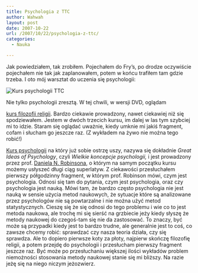 ```yaml
---
title: Psychologia z TTC
author: Wahwah
layout: post
date: 2007-10-22
url: /2007/10/22/psychologia-z-ttc/
categories:
  - Nauka

---
```

Jak powiedziałem, tak zrobiłem. Pojechałem do Fry&#8217;s, po drodze oczywiście pojechałem nie tak jak zaplanowałem, potem w końcu trafiłem tam gdzie trzeba. I oto mój warsztat do uczenia się psychologii:

![Kurs psychologii TTC][1]

<!--more-->Nie tylko psychologii zresztą. W tej chwili, w wersji DVD, oglądam 

[kurs filozofii religii][2]. Bardzo ciekawie prowadzony, nawet ciekawiej niż się spodziewałem. Jestem w dwóch trzecich kursu, im dalej w las tym szybciej mi to idzie. Staram się oglądać uważnie, kiedy umknie mi jakiś fragment, cofam i słucham go jeszcze raz. (Z wykładem na żywo nie można tego robić!)

[Kurs psychologii][3] na który już sobie ostrzę uszy, nazywa się dokładnie _Great Ideas of Psychology_, czyli _Wielkie koncepcje psychologii,_ i jest prowadzony przez prof. [Daniela N. Robinsona][4], o którym na samym początku kursu możemy usłyszeć długi ciąg superlatyw. Z ciekawości przesłuchałem pierwszy półgodzinny fragment, w którym prof. Robinson mówi, czym jest psychologia. Odnosi się tam do pytania, czym jest psychologia, oraz czy psychologia jest nauką. Mówi tam, że bardzo często psychologia nie jest nauką w sensie użycia metod naukowych, że sytuacje które są analizowane przez psychologów nie są powtarzalne i nie można użyć metod statystycznych. Cieszę się że się odnosi do tego problemu i wie co to jest metoda naukowa, ale trochę mi się sierść na grzbiecie jeży kiedy słyszę że metody naukowej do czegoś-tam się nie da zastosować. To znaczy, być może są przypadki kiedy jest to bardzo trudne, ale generalnie jest to coś, co zawsze chcemy robić: sprawdzać czy nasza teoria działa, czy się sprawdza. Ale to dopiero pierwsze koty za płoty, najpierw skończę filozofię religii, a potem przejdę do psychologii i przesłucham pierwszy fragment jeszcze raz. Być może po przesłuchaniu większej ilości wykładów problem niemożności stosowania metody naukowej stanie się mi bliższy. Na razie jeżę się na niego niczym jeżozwierz.

 [1]: http://blog.atopowe.pl/wp-content/uploads/2007/10/ttc-psychology-listening.jpg
 [2]: http://www.teach12.com/ttcx/coursedesclong2.aspx?cid=4680
 [3]: http://www.teach12.com/ttcx/coursedesclong2.aspx?cid=660
 [4]: http://en.wikipedia.org/wiki/Daniel_N._Robinson